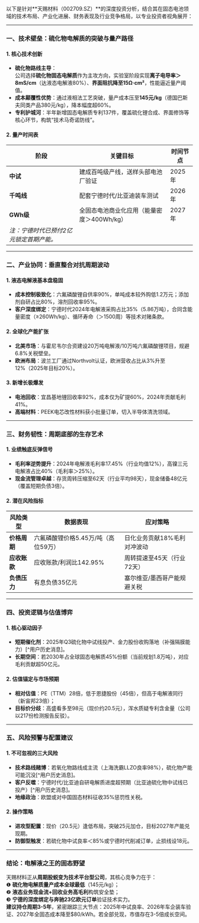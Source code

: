 以下是针对**天赐材料（002709.SZ）​**的深度投资分析，结合其在固态电池领域的技术布局、产业化进展、财务表现及行业竞争格局，以专业投资者视角展开：

---

### ​**一、技术壁垒：硫化物电解质的突破与量产路径**​

#### ​**1. 核心技术创新**​

- ​**硫化物路线主导**​：  
    公司选择**硫化物固态电解质**作为主攻方向，实验室阶段实现**离子电导率＞8mS/cm**​（达液态电解液80%）、**界面阻抗降至15Ω·cm²**，性能逼近量产阈值。
- ​**成本颠覆性优势**​：通过液相法工艺突破，量产成本压至**145元/kg**​（德国巴斯夫同类产品380元/kg），降本幅度超60%。
- ​**专利护城河**​：半年新增固态电解质专利137件，覆盖硫化锂合成、界面修饰等核心环节，构筑“技术马奇诺防线”。

#### ​**2. 量产时间表**​

|​**阶段**​|​**关键目标**​|​**时间节点**​|
|---|---|---|
|​**中试**​|建成百吨级产线，送样头部电池厂验证|2025年|
|​**千吨线**​|配套宁德时代/比亚迪装车测试|2026年|
|​**GWh级**​|全固态电池商业化应用（能量密度＞400Wh/kg）|2027年|
|_注：宁德时代已预付2亿元锁定首期产能。_|||

---

### ​**二、产业协同：垂直整合对抗周期波动**​

#### ​**1. 液态电解液基本盘稳固**​

- ​**成本控制极致化**​：六氟磷酸锂自供率90%，单吨成本较外购低1.2万元；添加剂自研占比80%，溶剂回收率95%。
- ​**客户深度绑定**​：宁德时代2024年电解液采购占比35%（5.86万吨），合同含能量密度（≥260Wh/kg）、循环寿命（＞1500周）等技术对赌条款。

#### ​**2. 全球化产能扩张**​

- ​**北美市场**​：与霍尼韦尔合资建设20万吨电解液/10万吨六氟磷酸锂项目，规避6.8%关税壁垒。
- ​**欧洲布局**​：波兰工厂通过Northvolt认证，欧洲营收占比从3%升至12%（2025年目标20%）。

#### ​**3. 新增长极爆发**​

- ​**电池回收**​：宜昌基地锂回收率92%，成本仅为矿提60%，2024年贡献毛利41%。
- ​**高端材料**​：PEEK电芯改性材料获小批量订单，切入半导体清洗领域。

---

### ​**三、财务韧性：周期底部的生存艺术**​

#### ​**1. 业绩触底反弹信号**​

- ​**毛利率逆势提升**​：2024年电解液毛利率17.45%（行业均值12%），高镍三元电解液占比40%（毛利率＞25%）。
- ​**现金流管理卓越**​：存货周转压缩至62天（行业平均98天），现金储备48亿元（覆盖短期负债3倍）。

#### ​**2. 潜在风险指标**​

|​**风险类型**​|​**数据表现**​|​**应对策略**​|
|---|---|---|
|​**价格周期**​|六氟磷酸锂价格5.45万/吨（高位59万）|日化业务贡献18%毛利对冲波动|
|​**应收账款**​|应收账款/利润比142.95%|周转提速至45天（行业72天）|
|​**负债压力**​|有息负债35亿元|塞尔维亚/墨西哥产能规避关税|

---

### ​**四、投资逻辑与估值博弈**​

#### ​**1. 核心驱动因子**​

- ​**短期催化剂**​：2025年Q3硫化物中试线投产、金力股份收购落地（补强隔膜能力）[^用户历史消息]。
- ​**长期空间**​：若2030年占全球固态电解质45%份额（当前规划1.8万吨），对应毛利贡献超50亿元。

#### ​**2. 估值锚定与市场预期**​

- ​**相对估值**​：PE（TTM）28倍，低于恩捷股份（45倍），但高于电解液同行（新宙邦23倍）；
- ​**目标价分歧**​：高盛看多至98元（现价约20.5元），浑水质疑专利含金量（公司以217份检测报告反驳）。

---

### ​**五、风险预警与配置建议**​

#### ​**1. 不可忽视的三大风险**​

- ​**技术路线赌博**​：若氧化物路线成主流（上海洗霸LLZO良率98%），硫化物产能可能沉没[^用户历史消息]。
- ​**客户反噬**​：宁德时代/比亚迪自研电解质进度超预期（比亚迪硫化物中试线已投产）[^用户历史消息]。
- ​**地缘政治**​：欧盟或对中国固态材料征收35%惩罚性关税。

#### ​**2. 操作策略**​

- ​**进攻型配置**​：现价（20.5元）逢低布局，突破25元加仓，目标2027年产能兑现期。
- ​**防御型触发**​：若硫化物中试良率＜85%或宁德时代削减订单，止损线设18元。

---

### ​**结论：电解液之王的固态野望**​

天赐材料正从**周期股蜕变为技术平台型公司**，其核心竞争力在于：  
❶ ​**硫化物电解质量产成本全球最低**​（145元/kg）；  
❷ ​**液态业务现金流+回收业务高毛利**构筑安全垫；  
❸ ​**宁德的深度绑定与奔驰23亿欧元订单**验证技术实力。  
​**建议持仓周期3-5年**，紧密跟踪三大节点：2025年中试良率、2026年车企装车验证、2027年全固态成本降至$80/kWh。若全部兑现，市值存在3-5倍成长空间。